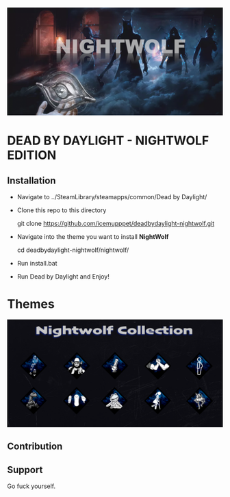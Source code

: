 ![Alt text](https://github.com/IceMupppet/deadbydaylight-nightwolf/blob/gh-pages/develop/assets/banner-DBD-NIGHTWOLF.png "nightwolf")
# DEAD BY DAYLIGHT - NIGHTWOLF EDITION

## Installation

 * Navigate to ../SteamLibrary/steamapps/common/Dead by Daylight/
 * Clone this repo to this directory
   
    git clone https://github.com/icemupppet/deadbydaylight-nightwolf.git

 * Navigate into the theme you want to install **NightWolf**

    cd deadbydaylight-nightwolf/nightwolf/

 * Run install.bat

 * Run Dead by Daylight and Enjoy! 
 
# Themes

![Alt text](https://github.com/IceMupppet/deadbydaylight-nightwolf/blob/gh-pages/develop/assets/nightwolf-banner.png "nightwolf-banner")


## Contribution


## Support

Go fuck yourself.
